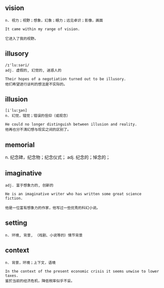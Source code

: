 ## vision
```
n. 视力；视野；想象，幻象；眼力；远见卓识；影像，画面

It came within my range of vision.

它进入了我的视野。
```

## illusory
```
/ɪ'luːsəri/
adj. 虚假的, 幻觉的, 迷惑人的

Their hopes of a negotiation turned out to be illusory.
他们希望进行谈判的想法是不实际的。
```

## illusion
```
[iˈlu:ʒən]
n. 幻觉，错觉；错误的信仰（或观念）

He could no longer distinguish between illusion and reality.
他再也分不清幻想与现实之间的区别了。
```

## memorial
n. 纪念碑，纪念物；纪念仪式；
adj. 纪念的；悼念的；

## imaginative
```
adj. 富于想象力的, 创新的

He is an imaginative writer who has written some great science fiction.

他是一位富有想象力的作家，他写过一些优秀的科幻小说。
```
## setting
```
n. 环境, 背景, （戏剧、小说等的）情节背景
```
## context
```
n. 背景，环境；上下文，语境

In the context of the present economic crisis it seems unwise to lower taxes.
鉴於当前的经济危机，降低税率似乎不妥。
```

